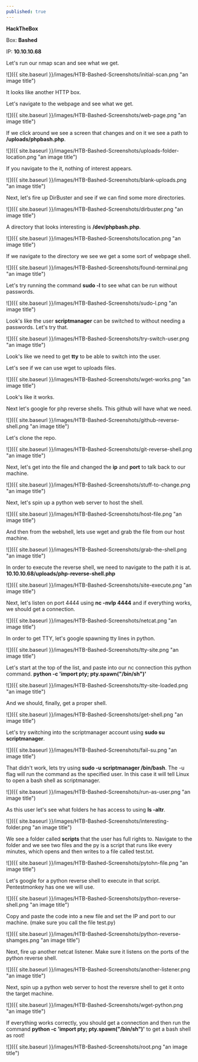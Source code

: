 ```yaml
---
published: true
---
```

**HackTheBox**

Box: **Bashed**

IP: **10.10.10.68**

Let's run our nmap scan and see what we get.

![]({{ site.baseurl }}/images/HTB-Bashed-Screenshots/initial-scan.png "an image title")

It looks like another HTTP box.

Let's navigate to the webpage and see what we get.

![]({{ site.baseurl }}/images/HTB-Bashed-Screenshots/web-page.png "an image title")

If we click around we see a screen that changes and on it we see a path to **/uploads/phpbash.php**.

![]({{ site.baseurl }}/images/HTB-Bashed-Screenshots/uploads-folder-location.png "an image title")

If you navigate to the it, nothing of interest appears.

![]({{ site.baseurl }}/images/HTB-Bashed-Screenshots/blank-uploads.png "an image title")

Next, let's fire up DirBuster and see if we can find some more directories.

![]({{ site.baseurl }}/images/HTB-Bashed-Screenshots/dirbuster.png "an image title")

A directory that looks interesting is **/dev/phpbash.php**.

![]({{ site.baseurl }}/images/HTB-Bashed-Screenshots/location.png "an image title")

If we navigate to the directory we see we get a some sort of webpage shell.

![]({{ site.baseurl }}/images/HTB-Bashed-Screenshots/found-terminal.png "an image title")

Let's try running the command **sudo -l** to see what can be run without passwords.

![]({{ site.baseurl }}/images/HTB-Bashed-Screenshots/sudo-l.png "an image title")

Look's like the user **scriptmanager** can be switched to without needing a passwords. Let's try that.

![]({{ site.baseurl }}/images/HTB-Bashed-Screenshots/try-switch-user.png "an image title")

Look's like we need to get **tty** to be able to switch into the user.

Let's see if we can use wget to uploads files.

![]({{ site.baseurl }}/images/HTB-Bashed-Screenshots/wget-works.png "an image title")

Look's like it works.

Next let's google for php reverse shells. This github will have what we need.

![]({{ site.baseurl }}/images/HTB-Bashed-Screenshots/github-reverse-shell.png "an image title")

Let's clone the repo.

![]({{ site.baseurl }}/images/HTB-Bashed-Screenshots/git-reverse-shell.png "an image title")

Next, let's get into the file and changed the **ip** and **port** to talk back to our machine.

![]({{ site.baseurl }}/images/HTB-Bashed-Screenshots/stuff-to-change.png "an image title")

Next, let's spin up a python web server to host the shell.

![]({{ site.baseurl }}/images/HTB-Bashed-Screenshots/host-file.png "an image title")

And then from the webshell, lets use wget and grab the file from our host machine.

![]({{ site.baseurl }}/images/HTB-Bashed-Screenshots/grab-the-shell.png "an image title")

In order to execute the reverse shell, we need to navigate to the path it is at. **10.10.10.68/uploads/php-reverse-shell.php**

![]({{ site.baseurl }}/images/HTB-Bashed-Screenshots/site-execute.png "an image title")

Next, let's listen on port 4444 using **nc -nvlp 4444** and if everything works, we should get a connection.

![]({{ site.baseurl }}/images/HTB-Bashed-Screenshots/netcat.png "an image title")

In order to get TTY, let's google spawning tty lines in python.

![]({{ site.baseurl }}/images/HTB-Bashed-Screenshots/tty-site.png "an image title")

Let's start at the top of the list, and paste into our nc connection this python command. **python -c 'import pty; pty.spawn("/bin/sh")'**

![]({{ site.baseurl }}/images/HTB-Bashed-Screenshots/tty-site-loaded.png "an image title")

And we should, finally, get a proper shell.

![]({{ site.baseurl }}/images/HTB-Bashed-Screenshots/get-shell.png "an image title")

Let's try switching into the scriptmanager account using **sudo su scriptmanager**.

![]({{ site.baseurl }}/images/HTB-Bashed-Screenshots/fail-su.png "an image title")

That didn't work, lets try using **sudo -u scriptmanager /bin/bash**. The -u flag will run the command as the specified user. In this case it will tell Linux to open a bash shell as scriptmanager.

![]({{ site.baseurl }}/images/HTB-Bashed-Screenshots/run-as-user.png "an image title")

As this user let's see what folders he has access to using **ls -altr**.

![]({{ site.baseurl }}/images/HTB-Bashed-Screenshots/interesting-folder.png "an image title")

We see a folder called **scripts** that the user has full rights to. Navigate to the folder and we see two files and the py is a script that runs like every minutes, which opens and then writes to a file called test.txt.

![]({{ site.baseurl }}/images/HTB-Bashed-Screenshots/pytohn-file.png "an image title")

Let's google for a python reverse shell to execute in that script. Pentestmonkey has one we will use.

![]({{ site.baseurl }}/images/HTB-Bashed-Screenshots/python-reverse-shell.png "an image title")

Copy and paste the code into a new file and set the IP and port to our machine. (make sure you call the file test.py)

![]({{ site.baseurl }}/images/HTB-Bashed-Screenshots/python-reverse-shamges.png "an image title")

Next, fire up another netcat listener. Make sure it listens on the ports of the python reverse shell.

![]({{ site.baseurl }}/images/HTB-Bashed-Screenshots/another-listener.png "an image title")

Next, spin up a python web server to host the reversre shell to get it onto the target machine. 

![]({{ site.baseurl }}/images/HTB-Bashed-Screenshots/wget-python.png "an image title")

If everything works correctly, you should get a connection and then run the command **python -c 'import pty; pty.spawn("/bin/sh")'** to get a bash shell as root!

![]({{ site.baseurl }}/images/HTB-Bashed-Screenshots/root.png "an image title")
